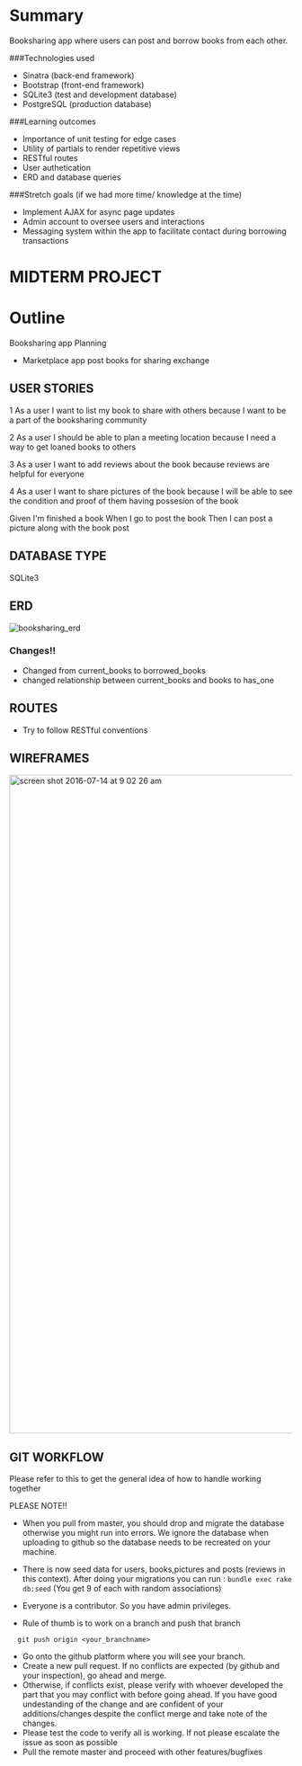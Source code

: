 # Summary

Booksharing app where users can post and borrow books from each other.

###Technologies used
* Sinatra (back-end framework)
* Bootstrap (front-end framework)
* SQLite3 (test and development database)
* PostgreSQL (production database)

###Learning outcomes
* Importance of unit testing for edge cases
* Utility of partials to render repetitive views
* RESTful routes
* User authetication
* ERD and database queries

###Stretch goals (if we had more time/ knowledge at the time)
* Implement AJAX for async page updates
* Admin account to oversee users and interactions
* Messaging system within the app to facilitate contact during borrowing transactions


MIDTERM PROJECT
===================
# Outline
Booksharing app Planning 
  - Marketplace app post books for sharing exchange

## USER STORIES
 1 As a user
      I want to list my book to share with others
        because I want to be a part of the booksharing community

  2 As a user 
      I should be able to plan a meeting location
        because I need a way to get loaned books to others

  3 As a user 
      I want to add reviews about the book 
        because reviews are helpful for everyone

  4 As a user 
      I want to share pictures of the book
        because I will be able to see the condition and proof of them having possesion of the book

  Given I'm finished a book
      When I go to post the book
        Then I can post a picture along with the book post
        
## DATABASE TYPE
SQLite3

## ERD

![booksharing_erd](https://cloud.githubusercontent.com/assets/15318273/16848030/1746b21c-49b1-11e6-8969-b6294bfd387a.png)

### Changes!!
  * Changed from current_books to borrowed_books
  * changed relationship between current_books and books to has_one

## ROUTES
* Try to follow RESTful conventions

## WIREFRAMES

<img width="1172" alt="screen shot 2016-07-14 at 9 02 26 am" src="https://cloud.githubusercontent.com/assets/15318273/16848376/c1a71aca-49b2-11e6-9ff7-1118a5d60c95.png">

## GIT WORKFLOW

Please refer to this to get the general idea of how to handle working together

PLEASE NOTE!!
* When you pull from master, you should drop and migrate the database otherwise you might run into errors. We ignore the database when uploading to github so the database needs to be recreated on your machine.
* There is now seed data for users, books,pictures and posts (reviews in this context). After doing your migrations you can run : ``` bundle exec rake db:seed ``` (You get 9 of each with random associations)

* Everyone is a contributor. So you have admin privileges.
* Rule of thumb is to work on a branch and push that branch
```git
  git push origin <your_branchname>
```
* Go onto the github platform where you will see your branch.
* Create a new pull request. If no conflicts are expected (by github and your inspection), go ahead and merge.
* Otherwise, if conflicts exist, please verify with whoever developed the part that you may conflict with before going ahead. If you have good undestanding of the change and are confident of your additions/changes despite the conflict merge and take note of the changes.
* Please test the code to verify all is working. If not please escalate the issue as soon as possible
* Pull the remote master and proceed with other features/bugfixes

  
